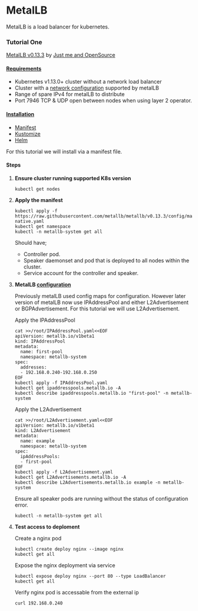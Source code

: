 # MetalLB
MetalLB is a load balancer for kubernetes.

### Tutorial One
[MetalLB v0.13.3](https://metallb.universe.tf/release-notes/#version-0-13-3) by [Just me and OpenSource](https://github.com/justmeandopensource/kubernetes)

#### [Requirements](https://metallb.universe.tf/#requirements)
- Kubernetes v1.13.0+ cluster without a network load balancer
- Cluster with a [network configuration](https://metallb.universe.tf/installation/network-addons/) supported by metalLB
- Range of spare IPv4 for metalLB to distribute
- Port 7946 TCP & UDP open between nodes when using layer 2 operator.

#### [Installation](https://metallb.universe.tf/installation/)
- [Manifest](https://metallb.universe.tf/installation/#installation-by-manifest)
- [Kustomize](https://metallb.universe.tf/installation/#installation-with-kustomize)
- [Helm](https://metallb.universe.tf/installation/#installation-with-helm)

For this tutorial we will install via a manifest file.

#### Steps
1. **Ensure cluster running supported K8s version**

    ```
    kubectl get nodes
    ```

2. **Apply the manifest**

    ```
    kubectl apply -f https://raw.githubusercontent.com/metallb/metallb/v0.13.3/config/manifests/metallb-native.yaml
    kubectl get namespace
    kubectl -n metallb-system get all
    ```
    Should have;
    - Controller pod.
    - Speaker daemonset and pod that is deployed to all nodes within the cluster.
    - Service account for the controller and speaker.

3. **MetalLB [configuration](https://metallb.universe.tf/configuration/)**

    Previously metalLB used config maps for configuration. However later version of metalLB now use IPAddressPool and either L2Advertisement or BGPAdvertisement. For this tutorial we will use L2Advertisement.

    Apply the IPAddressPool
    ```
    cat >>/root/IPAddressPool.yaml<<EOF
    apiVersion: metallb.io/v1beta1
    kind: IPAddressPool
    metadata:
      name: first-pool
      namespace: metallb-system
    spec:
      addresses:
      - 192.168.0.240-192.168.0.250
    EOF
    kubectl apply -f IPAddressPool.yaml
    kubectl get ipaddresspools.metallb.io -A
    kubectl describe ipaddresspools.metallb.io "first-pool" -n metallb-system
    ```

    Apply the L2Advertisement
    ```
    cat >>/root/L2Advertisement.yaml<<EOF
    apiVersion: metallb.io/v1beta1
    kind: L2Advertisement
    metadata:
      name: example
      namespace: metallb-system
    spec:
      ipAddressPools:
      - first-pool
    EOF
    kubectl apply -f L2Advertisement.yaml
    kubectl get L2Advertisements.metallb.io -A
    kubectl describe L2Advertisements.metallb.io example -n metallb-system
    ```

    Ensure all speaker pods are running without the status of configuration error.
    ```
    kubectl -n metallb-system get all
    ```

4. **Test access to deploment**

    Create a nginx pod
    ```
    kubectl create deploy nginx --image nginx
    kubectl get all
    ```
    Expose the nginx deployment via service
    ```
    kubectl expose deploy nginx --port 80 --type LoadBalancer
    kubectl get all
    ```
    Verify nginx pod is accessable from the external ip
    ```
    curl 192.168.0.240
